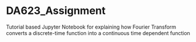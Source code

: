 # DA623_Assignment
Tutorial based Jupyter Notebook for explaining how Fourier Transform converts a discrete-time function into a continuous time dependent function
